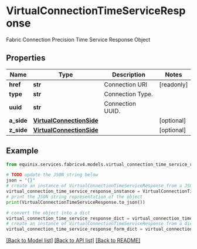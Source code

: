 # VirtualConnectionTimeServiceResponse

Fabric Connection Precision Time Service Response Object

## Properties

Name | Type | Description | Notes
------------ | ------------- | ------------- | -------------
**href** | **str** | Connection URI | [readonly] 
**type** | **str** | Connection Type. | 
**uuid** | **str** | Connection UUID. | 
**a_side** | [**VirtualConnectionSide**](VirtualConnectionSide.md) |  | [optional] 
**z_side** | [**VirtualConnectionSide**](VirtualConnectionSide.md) |  | [optional] 

## Example

```python
from equinix.services.fabricv4.models.virtual_connection_time_service_response import VirtualConnectionTimeServiceResponse

# TODO update the JSON string below
json = "{}"
# create an instance of VirtualConnectionTimeServiceResponse from a JSON string
virtual_connection_time_service_response_instance = VirtualConnectionTimeServiceResponse.from_json(json)
# print the JSON string representation of the object
print(VirtualConnectionTimeServiceResponse.to_json())

# convert the object into a dict
virtual_connection_time_service_response_dict = virtual_connection_time_service_response_instance.to_dict()
# create an instance of VirtualConnectionTimeServiceResponse from a dict
virtual_connection_time_service_response_form_dict = virtual_connection_time_service_response.from_dict(virtual_connection_time_service_response_dict)
```
[[Back to Model list]](../README.md#documentation-for-models) [[Back to API list]](../README.md#documentation-for-api-endpoints) [[Back to README]](../README.md)


